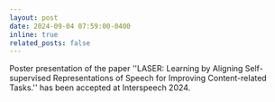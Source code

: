 ```yaml
---
layout: post
date: 2024-09-04 07:59:00-0400
inline: true
related_posts: false
---
```


Poster presentation of the paper ''LASER: Learning by Aligning Self-supervised Representations of Speech for Improving Content-related Tasks.'' has been accepted at Interspeech 2024.
